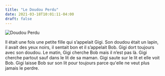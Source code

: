 ```yaml
---
title: "Le Doudou Perdu"
date: 2021-03-18T10:01:11-04:00
draft: false
---
```


![Doudou Perdu](/images/doudou-perdu.png)

Il était une fois une petite fille qui s’appelait Gigi. Son doudou était un lapin, il avait des yeux noirs, il sentait bon et il s’appelait Bob. Gigi dort toujours avec son doudou. Le matin, Gigi cherche Bob mais il n’est pas là. Gigi cherche partout sauf dans le lit de sa maman. Gigi saute sur le lit et elle voit Bob. Gigi laisse Bob sur son lit pour toujours parce qu'elle ne veut plus jamais le perdre.